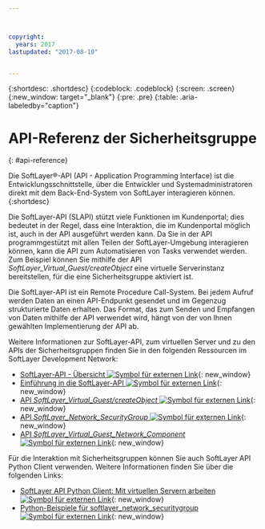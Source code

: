 ```yaml
---



copyright:
  years: 2017
lastupdated: "2017-08-10"


---
```


{:shortdesc: .shortdesc}
{:codeblock: .codeblock}
{:screen: .screen}
{:new_window: target="_blank"}
{:pre: .pre}
{:table: .aria-labeledby="caption"}

# API-Referenz der Sicherheitsgruppe
{: #api-reference} 

Die SoftLayer&reg;-API (API - Application Programming Interface) ist die Entwicklungsschnittstelle, über die Entwickler und
Systemadministratoren direkt mit dem Back-End-System von SoftLayer interagieren können. 
{:shortdesc}

Die SoftLayer-API (SLAPI) stützt viele Funktionen im Kundenportal; dies bedeutet in der Regel, dass eine Interaktion, die im
Kundenportal möglich ist, auch in der API ausgeführt werden kann. Da Sie in der API programmgestützt mit allen Teilen der SoftLayer-Umgebung interagieren können,
kann die API zum Automatisieren von Tasks verwendet werden. Zum Beispiel können Sie mithilfe der API *SoftLayer_Virtual_Guest/createObject* eine virtuelle Serverinstanz bereitstellen,
für die eine Sicherheitsgruppe aktiviert ist.

Die SoftLayer-API ist ein Remote Procedure Call-System. Bei jedem Aufruf werden Daten an einen API-Endpunkt gesendet und im
Gegenzug strukturierte Daten erhalten. Das Format, das zum Senden und Empfangen von Daten mithilfe der API verwendet wird, hängt von der von Ihnen gewählten Implementierung der API ab. 

Weitere Informationen zur SoftLayer-API, zum virtuellen Server und zu den APIs der Sicherheitsgruppen finden Sie in den folgenden
Ressourcen im SoftLayer Development Network:
* [SoftLayer-API - Übersicht ![Symbol für externen Link](../../icons/launch-glyph.svg "Symbol für externen Link")](https://softlayer.github.io/reference/softlayerapi/){: new_window} 
* [Einführung in die SoftLayer-API ![Symbol für externen Link](../../icons/launch-glyph.svg "Symbol für externen Link")](http://sldn.softlayer.com/article/getting-started){: new_window}
* [API *SoftLayer_Virtual_Guest/createObject* ![Symbol für externen Link](../../icons/launch-glyph.svg "Symbol für externen Link")](http://sldn.softlayer.com/reference/services/SoftLayer_Virtual_Guest/createObject){: new_window}
* [API *SoftLayer_Network_SecurityGroup* ![Symbol für externen Link](../../icons/launch-glyph.svg "Symbol für externen Link")](https://sldn.softlayer.com/reference/services/SoftLayer_Network_SecurityGroup){: new_window}
* [API *SoftLayer_Virtual_Guest_Network_Component* ![Symbol für externen Link](../../icons/launch-glyph.svg "Symbol für externen Link")](http://sldn.softlayer.com/reference/services/SoftLayer_Virtual_Guest_Network_Component){: new_window}

Für die Interaktion mit Sicherheitsgruppen können Sie auch SoftLayer API Python Client verwenden. Weitere Informationen finden Sie über die folgenden Links:
* [SoftLayer API Python Client: Mit virtuellen Servern arbeiten ![Symbol für externen Link](../../icons/launch-glyph.svg "Symbol für externen Link")](http://softlayer-python.readthedocs.io/en/latest/cli/vs.html){: new_window}
* [Python-Beispiele für softlayer_network_securitygroup ![Symbol für externen Link](../../icons/launch-glyph.svg "Symbol für externen Link")](https://softlayer.github.io/classes/softlayer_network_securitygroup/){: new_window}
